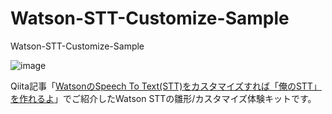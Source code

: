 # Watson-STT-Customize-Sample
Watson-STT-Customize-Sample

![image](https://qiita-image-store.s3.amazonaws.com/0/108535/d001e838-6ee7-71d9-4f05-d181efbcd0ed.png)

Qiita記事「[WatsonのSpeech To Text(STT)をカスタマイズすれば「俺のSTT」を作れるよ](https://qiita.com/ishida330/items/1d1844f7b0d52fe59bd2)」でご紹介したWatson STTの雛形/カスタマイズ体験キットです。
